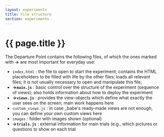 ```yaml
---
layout: experiments
title: File structure
section: experiments
---
```


# {{ page.title }}

The Departure Point contains the following files, of which the ones marked with **->** are most important for everyday use:

+ `index.html` : the file to open to start the experiment; contains the HTML placeholders to be filled with life by the other files; loads all relevant files; it is not usually necessary to open and manipulate this file;
+ **->`main.js`**  : basic control over the structure of the experiment (sequence of views); also holds information about how to deploy the experiment
+ **->`views.js`** : provides the view-objects which define what exactly the user sees on the screen; main work happens here
+ `custom_views.js` : in case _babe's ready-made views are not enough, you can define your own custom views here
+ `images` : folder with images shown (optional)
+ **->`trials.js`** : external information for main trials (e.g., which pictures or questions to show on each trial


